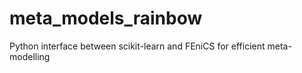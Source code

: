 # meta_models_rainbow
Python interface between scikit-learn and FEniCS for efficient meta-modelling
